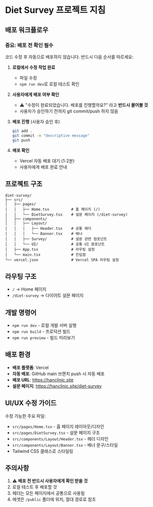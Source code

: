 # Diet Survey 프로젝트 지침

## 배포 워크플로우

### 중요: 배포 전 확인 필수
코드 수정 후 자동으로 배포하지 않습니다. 반드시 다음 순서를 따르세요:

1. **로컬에서 수정 작업 완료**
   - 파일 수정
   - `npm run dev`로 로컬 테스트 확인

2. **사용자에게 배포 여부 확인**
   - ⚠️ "수정이 완료되었습니다. 배포를 진행할까요?" 라고 **반드시 물어볼 것**
   - 사용자가 승인하기 전까지 git commit/push 하지 않음

3. **배포 진행** (사용자 승인 후)
   ```bash
   git add .
   git commit -m "descriptive message"
   git push
   ```

4. **배포 확인**
   - Vercel 자동 배포 대기 (1-2분)
   - 사용자에게 배포 완료 안내

## 프로젝트 구조

```
diet-survey/
├── src/
│   ├── pages/
│   │   ├── Home.tsx          # 홈 페이지 (/)
│   │   └── DietSurvey.tsx    # 설문 페이지 (/diet-survey)
│   ├── components/
│   │   ├── Layout/
│   │   │   ├── Header.tsx    # 공통 헤더
│   │   │   └── Banner.tsx    # 배너
│   │   ├── Survey/           # 설문 관련 컴포넌트
│   │   └── UI/               # 공통 UI 컴포넌트
│   ├── App.tsx               # 라우팅 설정
│   └── main.tsx              # 진입점
└── vercel.json               # Vercel SPA 라우팅 설정
```

## 라우팅 구조

- `/` → Home 페이지
- `/diet-survey` → 다이어트 설문 페이지

## 개발 명령어

- `npm run dev` - 로컬 개발 서버 실행
- `npm run build` - 프로덕션 빌드
- `npm run preview` - 빌드 미리보기

## 배포 환경

- **배포 플랫폼**: Vercel
- **자동 배포**: GitHub main 브랜치 push 시 자동 배포
- **배포 URL**: https://hanclinic.site
- **설문 페이지**: https://hanclinic.site/diet-survey

## UI/UX 수정 가이드

수정 가능한 주요 파일:
- `src/pages/Home.tsx` - 홈 페이지 레이아웃/디자인
- `src/pages/DietSurvey.tsx` - 설문 페이지 구조
- `src/components/Layout/Header.tsx` - 헤더 디자인
- `src/components/Layout/Banner.tsx` - 배너 문구/스타일
- Tailwind CSS 클래스로 스타일링

## 주의사항

1. ⚠️ **배포 전 반드시 사용자에게 확인 받을 것**
2. 로컬 테스트 후 배포할 것
3. 헤더는 모든 페이지에서 공통으로 사용됨
4. 에셋은 `/public` 폴더에 위치, 절대 경로로 참조
